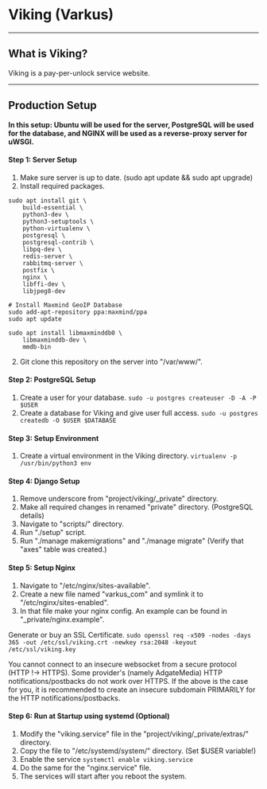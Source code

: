 # Viking (Varkus)
----
## What is Viking?
Viking is a pay-per-unlock service website.

----

## Production Setup
**In this setup: Ubuntu will be used for the server, PostgreSQL will be used for the database, and NGINX will be used as a reverse-proxy server for uWSGI.**

#### Step 1: Server Setup
1. Make sure server is up to date. (sudo apt update && sudo apt upgrade)
2. Install required packages.
```
sudo apt install git \
	build-essential \
	python3-dev \
	python3-setuptools \
	python-virtualenv \
	postgresql \
	postgresql-contrib \
	libpq-dev \
	redis-server \
	rabbitmq-server \
	postfix \
	nginx \
	libffi-dev \
	libjpeg8-dev

# Install Maxmind GeoIP Database
sudo add-apt-repository ppa:maxmind/ppa
sudo apt update

sudo apt install libmaxminddb0 \
	libmaxminddb-dev \
	mmdb-bin
```
2. Git clone this repository on the server into "/var/www/".

#### Step 2: PostgreSQL Setup
1. Create a user for your database. ```sudo -u postgres createuser -D -A -P $USER```
2. Create a database for Viking and give user full access. ```sudo -u postgres createdb -O $USER $DATABASE```

#### Step 3: Setup Environment
1. Create a virtual environment in the Viking directory. ```virtualenv -p /usr/bin/python3 env```

#### Step 4: Django Setup
1. Remove underscore from "project/viking/\_private" directory.
2. Make all required changes in renamed "private" directory. (PostgreSQL details)
3. Navigate to "scripts/" directory.
4. Run "./setup" script.
5. Run "./manage makemigrations" and "./manage migrate" (Verify that "axes" table was created.)

#### Step 5: Setup Nginx
1. Navigate to "/etc/nginx/sites-available".
2. Create a new file named "varkus_com" and symlink it to "/etc/nginx/sites-enabled".
3. In that file make your nginx config. An example can be found in "\_private/nginx.example".

Generate or buy an SSL Certificate. ```sudo openssl req -x509 -nodes -days 365 -out /etc/ssl/viking.crt -newkey rsa:2048 -keyout /etc/ssl/viking.key```

You cannot connect to an insecure websocket from a secure protocol (HTTP !-> HTTPS).
Some provider's (namely AdgateMedia) HTTP notifications/postbacks do not work over HTTPS.
If the above is the case for you, it is recommended to create an insecure subdomain
PRIMARILY for the HTTP notifications/postbacks.

#### Step 6: Run at Startup using systemd (Optional)
1. Modify the "viking.service" file in the "project/viking/\_private/extras/" directory.
2. Copy the file to "/etc/systemd/system/" directory. (Set $USER variable!)
3. Enable the service ```systemctl enable viking.service```
4. Do the same for the "nginx.service" file.
5. The services will start after you reboot the system.
